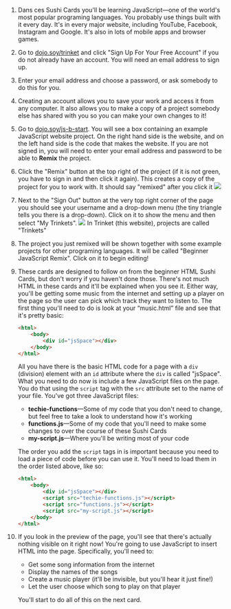 1. Dans ces Sushi Cards you'll be learning JavaScript—one of the world's most popular programing languages. You probably use things built with it every day. It's in every major website, including YouTube, Facebook, Instagram and Google. It's also in lots of mobile apps and browser games.
2. Go to [dojo.soy/trinket](http://dojo.soy/trinket) and click "Sign Up For Your Free Account" if you do not already have an account. You will need an email address to sign up.
3. Enter your email address and choose a password, or ask somebody to do this for you.
4. Creating an account allows you to save your work and access it from any computer. It also allows you to make a copy of a project somebody else has shared with you so you can make your own changes to it!
5. Go to [dojo.soy/js-b-start](http://dojo.soy/js-b-start). You will see a box containing an example JavaScript website project. On the right hand side is the website, and on the left hand side is the code that makes the website.
    If you are not signed in, you will need to enter your email address and password to be able to **Remix** the project.
6. Click the "Remix" button at the top right of the project \(if it is not green, you have to sign in and then click it again\). This creates a copy of the project for you to work with. It should say "remixed" after you click it ![](/assets/remixedWide.png)
7. Next to the "Sign Out" button at the very top right corner of the page you should see your username and a drop-down menu \(the tiny triangle tells you there is a drop-down\). Click on it to show the menu and then select "My Trinkets". ![](/assets/MyTrinketsMenuWide.png)
    In Trinket \(this website\), projects are called "Trinkets"
8. The project you just remixed will be shown together with some example projects for other programing languages. It will be called "Beginner JavaScript Remix". Click on it to begin editing!
9. These cards are designed to follow on from the beginner HTML Sushi Cards, but don't worry if you haven't done those. There's not much HTML in these cards and it'll be explained when you see it. Either way, you'll be getting some music from the internet and setting up a player on the page so the user can pick which track they want to listen to. The first thing you'll need to do is look at your “music.html” file and see that it's pretty basic:

   ```html
   <html>
       <body>
           <div id="jsSpace"></div>
       </body>
   </html>
   ```

   All you have there is the basic HTML code for a page with a `div` \(division\) element with an `id` attribute where the `div` is called "jsSpace". What you need to do now is include a few JavaScript files on the page. You do that using the `script` tag with the `src` attribute set to the name of your file. You've got three JavaScript files:

   * **techie-functions**—Some of my code that you don't need to change, but feel free to take a look to understand how it's working
   * **functions.js**—Some of my code that you'll need to make some changes to over the course of these Sushi Cards
   * **my-script.js**—Where you'll be writing most of your code

   The order you add the `script` tags in is important because you need to load a piece of code before you can use it. You'll need to load them in the order listed above, like so:

   ```html
   <html>
       <body>
           <div id="jsSpace"></div>
           <script src="techie-functions.js"></script>
           <script src="functions.js"></script>
           <script src="my-script.js"></script>
       </body>
   </html>
   ```

10. If you look in the preview of the page, you'll see that there's actually nothing visible on it right now! You're going to use JavaScript to insert HTML into the page. Specifically, you'll need to:

    * Get some song information from the internet
    * Display the names of the songs
    * Create a music player \(it'll be invisible, but you'll hear it just fine!\)
    * Let the user choose which song to play on that player

    You'll start to do all of this on the next card.



